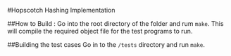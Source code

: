 #Hopscotch Hashing Implementation 


##How to Build :
Go into the root directory of the folder and rum `make`. This will compile the required object file for the test programs to run.

##Building the test cases
Go in to the `/tests` directory and run `make`.
